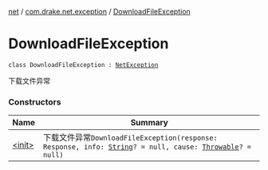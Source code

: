 [net](../../index.md) / [com.drake.net.exception](../index.md) / [DownloadFileException](./index.md)

# DownloadFileException

`class DownloadFileException : `[`NetException`](../-net-exception/index.md)

下载文件异常

### Constructors

| Name | Summary |
|---|---|
| [&lt;init&gt;](-init-.md) | 下载文件异常`DownloadFileException(response: Response, info: `[`String`](https://kotlinlang.org/api/latest/jvm/stdlib/kotlin/-string/index.html)`? = null, cause: `[`Throwable`](https://kotlinlang.org/api/latest/jvm/stdlib/kotlin/-throwable/index.html)`? = null)` |
